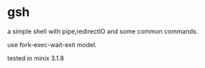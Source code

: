 gsh
===

a simple shell with pipe,redirectIO and some common commands.

use fork-exec-wait-exit model.

tested in minix 3.1.8
